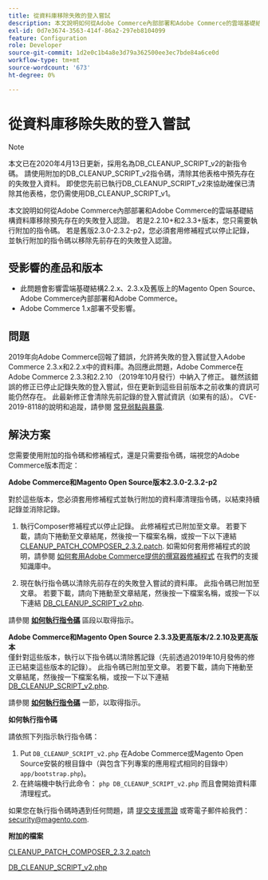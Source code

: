 ```yaml
---
title: 從資料庫移除失敗的登入嘗試
description: 本文說明如何從Adobe Commerce內部部署和Adobe Commerce的雲端基礎結構資料庫移除預先存在的失敗登入認證。 若是2.2.10+和2.3.3+版本，您只需要執行附加的指令碼。 若是舊版2.3.0-2.3.2-p2，您必須套用修補程式以停止記錄，並執行附加的指令碼以移除先前存在的失敗登入認證。
exl-id: 0d7e3674-3563-414f-86a2-297eb8104099
feature: Configuration
role: Developer
source-git-commit: 1d2e0c1b4a8e3d79a362500ee3ec7bde84a6ce0d
workflow-type: tm+mt
source-wordcount: '673'
ht-degree: 0%

---
```


# 從資料庫移除失敗的登入嘗試

>[!NOTE]
>
>本文已在2020年4月13日更新，採用名為DB\_CLEANUP\_SCRIPT\_v2的新指令碼。 請使用附加的DB\_CLEANUP\_SCRIPT\_v2指令碼，清除其他表格中預先存在的失敗登入資料。 即使您先前已執行DB\_CLEANUP\_SCRIPT\_v2來協助確保已清除其他表格，您仍需使用DB\_CLEANUP\_SCRIPT\_v1。

本文說明如何從Adobe Commerce內部部署和Adobe Commerce的雲端基礎結構資料庫移除預先存在的失敗登入認證。 若是2.2.10+和2.3.3+版本，您只需要執行附加的指令碼。 若是舊版2.3.0-2.3.2-p2，您必須套用修補程式以停止記錄，並執行附加的指令碼以移除先前存在的失敗登入認證。

## **受影響的產品和版本**

* 此問題會影響雲端基礎結構2.2.x、2.3.x及舊版上的Magento Open Source、Adobe Commerce內部部署和Adobe Commerce。
* Adobe Commerce 1.x部署不受影響。

## 問題

2019年向Adobe Commerce回報了錯誤，允許將失敗的登入嘗試登入Adobe Commerce 2.3.x和2.2.x中的資料庫。為回應此問題，Adobe Commerce在Adobe Commerce 2.3.3和2.2.10 （2019年10月發行）中納入了修正。 雖然該錯誤的修正已停止記錄失敗的登入嘗試，但在更新到這些目前版本之前收集的資訊可能仍然存在。 此最新修正會清除先前記錄的登入嘗試資訊（如果有的話）。   CVE-2019-8118的說明和追蹤，請參閱 [常見弱點與暴露](https://cve.mitre.org/cgi-bin/cvename.cgi?name=CVE-2019-8118).

## 解決方案

您需要使用附加的指令碼和修補程式，還是只需要指令碼，端視您的Adobe Commerce版本而定：

**Adobe Commerce和Magento Open Source版本2.3.0-2.3.2-p2**

對於這些版本，您必須套用修補程式並執行附加的資料庫清理指令碼，以結束持續記錄並消除記錄。

1. 執行Composer修補程式以停止記錄。 此修補程式已附加至文章。 若要下載，請向下捲動至文章結尾，然後按一下檔案名稱，或按一下以下連結 [CLEANUP\_PATCH\_COMPOSER\_2.3.2.patch](assets/CLEANUP_PATCH_COMPOSER_2.3.2.patch.zip). 如需如何套用修補程式的說明，請參閱 [如何套用Adobe Commerce提供的撰寫器修補程式](/help/how-to/general/how-to-apply-a-composer-patch-provided-by-magento.md) 在我們的支援知識庫中。

1. 現在執行指令碼以清除先前存在的失敗登入嘗試的資料庫。 此指令碼已附加至文章。 若要下載，請向下捲動至文章結尾，然後按一下檔案名稱，或按一下以下連結 [DB\_CLEANUP\_SCRIPT\_v2.php](assets/DB_CLEANUP_SCRIPT_v2.php.zip).

請參閱 [**如何執行指令碼**](/help/troubleshooting/known-issues-patches-attached/remove-failed-login-attempts-from-the-database.md#run_script) 區段以取得指示。

**Adobe Commerce和Magento Open Source 2.3.3及更高版本/2.2.10及更高版本**<br>
僅針對這些版本，執行以下指令碼以清除舊記錄（先前透過2019年10月發佈的修正已結束這些版本的記錄）。 此指令碼已附加至文章。 若要下載，請向下捲動至文章結尾，然後按一下檔案名稱，或按一下以下連結 [DB\_CLEANUP\_SCRIPT\_v2.php](assets/DB_CLEANUP_SCRIPT_v2.php.zip).

請參閱 [**如何執行指令碼**](/help/troubleshooting/known-issues-patches-attached/remove-failed-login-attempts-from-the-database.md#run_script) 一節，以取得指示。

**如何執行指令碼**

請依照下列指示執行指令碼：

1. Put `DB_CLEANUP_SCRIPT_v2.php` 在Adobe Commerce或Magento Open Source安裝的根目錄中（與包含下列專案的應用程式相同的目錄中） `app/bootstrap.php`)。
1. 在終端機中執行此命令： `php DB_CLEANUP_SCRIPT_v2.php` 而且會開始資料庫清理程式。

如果您在執行指令碼時遇到任何問題，請 [提交支援票證](/help/help-center-guide/help-center/magento-help-center-user-guide.md#submit-ticket) 或寄電子郵件給我們： [security@magento.com](mailto:security@magento.com).

**附加的檔案**

[CLEANUP\_PATCH\_COMPOSER\_2.3.2.patch](assets/CLEANUP_PATCH_COMPOSER_2.3.2.patch.zip)

[DB\_CLEANUP\_SCRIPT\_v2.php](assets/DB_CLEANUP_SCRIPT_v2.php.zip)
